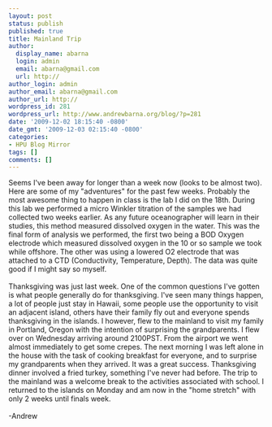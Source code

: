 ```yaml
---
layout: post
status: publish
published: true
title: Mainland Trip
author:
  display_name: abarna
  login: admin
  email: abarna@gmail.com
  url: http://
author_login: admin
author_email: abarna@gmail.com
author_url: http://
wordpress_id: 281
wordpress_url: http://www.andrewbarna.org/blog/?p=281
date: '2009-12-02 18:15:40 -0800'
date_gmt: '2009-12-03 02:15:40 -0800'
categories:
- HPU Blog Mirror
tags: []
comments: []
---
```

<p>Seems I've been away for longer than a week now (looks to be almost two). Here are some of my "adventures" for the past few weeks. Probably the most awesome thing to happen in class is the lab I did on the 18th. During this lab we performed a micro Winkler titration of the samples we had collected two weeks earlier. As any future oceanographer will learn in their studies, this method measured dissolved oxygen in the water. This was the final form of analysis we performed, the first two being a BOD Oxygen electrode which measured dissolved oxygen in the 10 or so sample we took while offshore. The other was using a lowered O2 electrode that was attached to a CTD (Conductivity, Temperature, Depth). The data was quite good if I might say so myself.<br &#47;><br &#47;>Thanksgiving was just last week. One of the common questions I've gotten is what people generally do for thanksgiving. I've seen many things happen, a lot of people just stay in Hawaii, some people use the opportunity to visit an adjacent island, others have their family fly out and everyone spends thanksgiving in the islands. I however, flew to the mainland to visit my family in Portland, Oregon with the intention of surprising the grandparents. I flew over on Wednesday arriving around 2100PST. From the airport we went almost immediately to get some crepes. The next morning I was left alone in the house with the task of cooking breakfast for everyone, and to surprise my grandparents when they arrived. It was a great success. Thanksgiving dinner involved a fried turkey, something I've never had before. The trip to the mainland was a welcome break to the activities associated with school. I returned to the islands on Monday and am now in the "home stretch" with only 2 weeks until finals week.<br &#47;><br &#47;>-Andrew</p>
